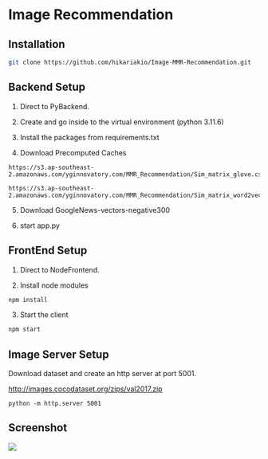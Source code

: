 # Image Recommendation

## Installation

```sh
git clone https://github.com/hikariakio/Image-MMR-Recommendation.git
```

## Backend Setup
1. Direct to PyBackend.

2. Create and go inside to the virtual environment (python 3.11.6)

3. Install the packages from requirements.txt

4. Download Precomputed Caches

```
https://s3.ap-southeast-2.amazonaws.com/yginnovatory.com/MMR_Recommendation/Sim_matrix_glove.csv

https://s3.ap-southeast-2.amazonaws.com/yginnovatory.com/MMR_Recommendation/Sim_matrix_word2vec.csv

```

5. Download GoogleNews-vectors-negative300

6. start app.py


## FrontEnd Setup

1. Direct to NodeFrontend.

2. Install node modules

```sh
npm install
```

3. Start the client

```sh
npm start
```

## Image Server Setup

Download dataset and create an http server at port 5001.

http://images.cocodataset.org/zips/val2017.zip

```
python -m http.server 5001
```

## Screenshot

![](gif/gif.gif)
